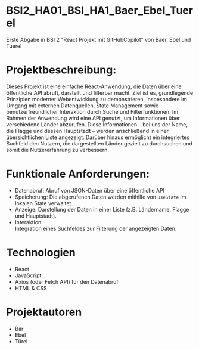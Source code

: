 # BSI2_HA01_BSI_HA1_Baer_Ebel_Tuerel
Erste Abgabe in BSI 2 "React Projekt mit GitHubCopilot" von Baer, Ebel und Tuerel

# Projektbeschreibung:
Dieses Projekt ist eine einfache React-Anwendung, die Daten über eine öffentliche API abruft, darstellt und filterbar macht. Ziel ist es, grundlegende Prinzipien moderner Webentwicklung zu demonstrieren, insbesondere im Umgang mit externen Datenquellen, State Management sowie benutzerfreundlicher Interaktion durch Suche und Filterfunktionen. Im Rahmen der Anwendung wird eine API genutzt, um Informationen über verschiedene Länder abzurufen. Diese Informationen – bei uns der Name, die Flagge und dessen Hauptstadt – werden anschließend in einer übersichtlichen Liste angezeigt. Darüber hinaus ermöglicht ein integriertes Suchfeld den Nutzern, die dargestellten Länder gezielt zu durchsuchen und somit die Nutzererfahrung zu verbessern.

# Funktionale Anforderungen:
- Datenabruf: 
  Abruf von JSON-Daten über eine öffentliche API
- Speicherung:
  Die abgerufenen Daten werden mithilfe von `useState` im lokalen State verwaltet.
- Anzeige: 
  Darstellung der Daten in einer Liste (z.B. Ländername, Flagge und Hauptstadt).
- Interaktion:  
  Integration eines Suchfeldes zur Filterung der angezeigten Daten.

# Technologien
- React
- JavaScript
- Axios (oder Fetch API) für den Datenabruf
- HTML & CSS


# Projektautoren
- Bär
- Ebel
- Türel

